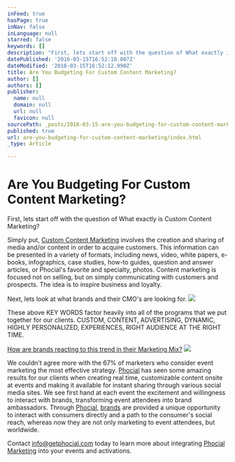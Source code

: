 ```yaml
---
inFeed: true
hasPage: true
inNav: false
inLanguage: null
starred: false
keywords: []
description: "First, lets start off with the question of What exactly is Custom Content Marketing?\_"
datePublished: '2016-03-15T16:52:18.807Z'
dateModified: '2016-03-15T16:52:12.990Z'
title: Are You Budgeting For Custom Content Marketing?
author: []
authors: []
publisher:
  name: null
  domain: null
  url: null
  favicon: null
sourcePath: _posts/2016-03-15-are-you-budgeting-for-custom-content-marketing.md
published: true
url: are-you-budgeting-for-custom-content-marketing/index.html
_type: Article

---
```

# Are You Budgeting For Custom Content Marketing?

First, lets start off with the question of What exactly is Custom Content Marketing? 

Simply put, [Custom Content Marketing][0] involves the creation and sharing of media and/or content in order to acquire customers. This information can be presented in a variety of formats, including news, video, white papers, e-books, infographics, case studies, how-to guides, question and answer articles, or Phocial's favorite and specialty, photos. Content marketing is focused not on selling, but on simply communicating with customers and prospects. The idea is to inspire business and loyalty. 

Next, lets look at what brands and their CMO's are looking for.
![](https://the-grid-user-content.s3-us-west-2.amazonaws.com/858c19b0-28d6-4571-a36e-9f6cc8f6700e.png)

These above KEY WORDS factor heavily into all of the programs that we put together for our clients. CUSTOM, CONTENT, ADVERTISING, DYNAMIC, HIGHLY PERSONALIZED, EXPERIENCES, RIGHT AUDIENCE AT THE RIGHT TIME. 

[How are brands reacting to this trend in their Marketing Mix?][1]
![](https://the-grid-user-content.s3-us-west-2.amazonaws.com/b89a1eb3-5005-4f98-9947-06354ef8047e.png)

We couldn't agree more with the 67% of marketers who consider event marketing the most effective strategy. [Phocial][2] has seen some amazing results for our clients when creating real time, customizable content onsite at events and making it available for instant sharing through various social media sites. We see first hand at each event the excitement and willingness to interact with brands, transforming event attendees into brand ambassadors. Through [Phocial][3], [brands][1] are provided a unique opportunity to interact with consumers directly and a path to the consumer's social reach, whereas now they are not only marketing to event attendees, but worldwide. 

Contact info@getphocial.com today to learn more about integrating [Phocial Marketing][2] into your events and activations.

[0]: http://www.getphocial.com/about/
[1]: http://www.getphocial.com/clients/
[2]: http://www.getphocial.com/
[3]: http://www.getphocial.com/case-studies/